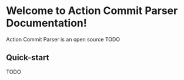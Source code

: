 # Welcome to Action Commit Parser Documentation!

Action Commit Parser is an open source TODO

## Quick-start

TODO
